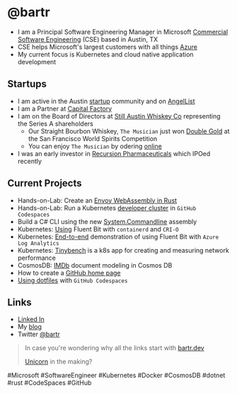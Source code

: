 # @bartr

- I am a Principal Software Engineering Manager in Microsoft [Commercial Software Engineering](https://bartr.dev/cse) (CSE) based in Austin, TX
- CSE helps Microsoft's largest customers with all things [Azure](https://bartr.dev/azure)
- My current focus is Kubernetes and cloud native application development

## Startups

- I am active in the Austin [startup](https://bartr.dev/cf) community and on [AngelList](https://bartr.dev/angellist)
- I am a Partner at [Capital Factory](https://bartr.dev/cf)
- I am on the Board of Directors at [Still Austin Whiskey Co](https://bartr.dev/still) representing the Series A shareholders
  - Our Straight Bourbon Whiskey, `The Musician` just won [Double Gold](https://bartr.dev/gold) at the San Francisco World Spirits Competition
  - You can enjoy `The Musician` by odering [online](https://bartr.dev/shop)
- I was an early investor in [Recursion Pharmaceuticals](https://bartr.dev/rxrx) which IPOed recently

## Current Projects

- Hands-on-Lab: Create an [Envoy WebAssembly in Rust](https://bartr.dev/wasm)
- Hands-on-Lab: Run a Kubernetes [developer cluster](https://bartr.dev/kcs) in `GitHub Codespaces`
- Build a C# CLI using the new [System.Commandline](https://bartr.dev/scl) assembly
- Kubernetes: [Using](https://bartr.dev/blog/fb-cri) Fluent Bit with `containerd` and `CRI-O`
- Kubernetes: [End-to-end](https://bartr.dev/blog/fbla) demonstration of using Fluent Bit with `Azure Log Analytics`
- Kubernetes: [Tinybench](https://bartr.dev/tinybench) is a k8s app for creating and measuring network performance
- CosmosDB: [IMDb](https://bartr.dev/blog/imdb) document modeling in Cosmos DB
- How to create a [GitHub home page](https://bartr.dev/gh-home)
- [Using dotfiles](https://bartr.dev/dotfiles) with `GitHub Codespaces`

## Links

- [Linked In](https://bartr.dev/linkedin)
- My [blog](https://bartr.dev/blog)
- Twitter [@bartr](https://bartr.dev/twitter)

> In case you're wondering why all the links start with [bartr.dev](https://bartr.dev)
>
> [Unicorn](https://bartr.dev/blog/tech) in the making?

<!--
[![My GitHub Stats](https://github-readme-stats.vercel.app/api?include_all_commits=true&count_private=true&username=bartr)](https://github.com/bartr/bartr)
-->

#Microsoft #SoftwareEngineer #Kubernetes #Docker #CosmosDB #dotnet #rust #CodeSpaces #GitHub
